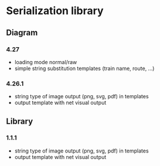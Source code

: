 # Serialization library

## Diagram

### 4.27

- loading mode normal/raw
- simple string substitution templates (train name, route, ...)

### 4.26.1 

- string type of image output (png, svg, pdf) in templates
- output template with net visual output

## Library

### 1.1.1

- string type of image output (png, svg, pdf) in templates
- output template with net visual output
